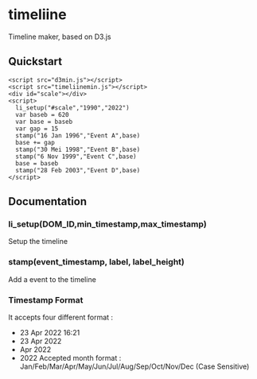 # timeliine
Timeline maker, based on D3.js

## Quickstart
```
<script src="d3min.js"></script>
<script src="timeliinemin.js"></script>
<div id="scale"></div>
<script>
  li_setup("#scale","1990","2022")
  var baseb = 620
  var base = baseb
  var gap = 15
  stamp("16 Jan 1996","Event A",base)
  base += gap
  stamp("30 Mei 1998","Event B",base)
  stamp("6 Nov 1999","Event C",base)
  base = baseb
  stamp("28 Feb 2003","Event D",base)
</script>
```
## Documentation

### li_setup(DOM_ID,min_timestamp,max_timestamp)
Setup the timeline
### stamp(event_timestamp, label, label_height)
Add a event to the timeline

### Timestamp Format
It accepts four different format : 
* 23 Apr 2022 16:21   
* 23 Apr 2022
* Apr 2022
* 2022
Accepted month format : Jan/Feb/Mar/Apr/May/Jun/Jul/Aug/Sep/Oct/Nov/Dec (Case Sensitive)

